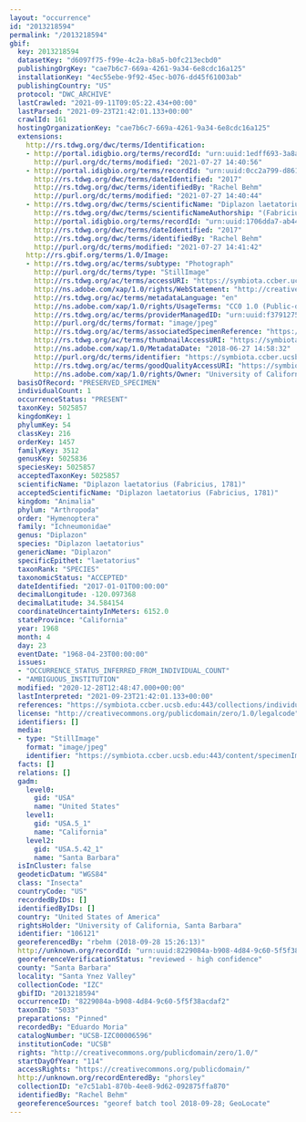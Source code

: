 ```yaml
---
layout: "occurrence"
id: "2013218594"
permalink: "/2013218594"
gbif:
  key: 2013218594
  datasetKey: "d6097f75-f99e-4c2a-b8a5-b0fc213ecbd0"
  publishingOrgKey: "cae7b6c7-669a-4261-9a34-6e8cdc16a125"
  installationKey: "4ec55ebe-9f92-45ec-b076-dd45f61003ab"
  publishingCountry: "US"
  protocol: "DWC_ARCHIVE"
  lastCrawled: "2021-09-11T09:05:22.434+00:00"
  lastParsed: "2021-09-23T21:42:01.133+00:00"
  crawlId: 161
  hostingOrganizationKey: "cae7b6c7-669a-4261-9a34-6e8cdc16a125"
  extensions:
    http://rs.tdwg.org/dwc/terms/Identification:
    - http://portal.idigbio.org/terms/recordId: "urn:uuid:1edff693-3a8a-476a-a851-41f1238f63de"
      http://purl.org/dc/terms/modified: "2021-07-27 14:40:56"
    - http://portal.idigbio.org/terms/recordId: "urn:uuid:0cc2a799-d861-41b2-8591-c7f19a44be72"
      http://rs.tdwg.org/dwc/terms/dateIdentified: "2017"
      http://rs.tdwg.org/dwc/terms/identifiedBy: "Rachel Behm"
      http://purl.org/dc/terms/modified: "2021-07-27 14:40:44"
    - http://rs.tdwg.org/dwc/terms/scientificName: "Diplazon laetatorius"
      http://rs.tdwg.org/dwc/terms/scientificNameAuthorship: "(Fabricius, 1781)"
      http://portal.idigbio.org/terms/recordId: "urn:uuid:1706dda7-ab44-4c03-b5cd-2d838b0a5735"
      http://rs.tdwg.org/dwc/terms/dateIdentified: "2017"
      http://rs.tdwg.org/dwc/terms/identifiedBy: "Rachel Behm"
      http://purl.org/dc/terms/modified: "2021-07-27 14:41:42"
    http://rs.gbif.org/terms/1.0/Image:
    - http://rs.tdwg.org/ac/terms/subtype: "Photograph"
      http://purl.org/dc/terms/type: "StillImage"
      http://rs.tdwg.org/ac/terms/accessURI: "https://symbiota.ccber.ucsb.edu:443/content/specimenImages/UCSB_IZC/UCSB-IZC00006/UCSB-IZC00006596_lg.jpg"
      http://ns.adobe.com/xap/1.0/rights/WebStatement: "http://creativecommons.org/publicdomain/zero/1.0/"
      http://rs.tdwg.org/ac/terms/metadataLanguage: "en"
      http://ns.adobe.com/xap/1.0/rights/UsageTerms: "CC0 1.0 (Public-domain)"
      http://rs.tdwg.org/ac/terms/providerManagedID: "urn:uuid:f3791275-75a6-469f-aafd-ef01fcf6d2b5"
      http://purl.org/dc/terms/format: "image/jpeg"
      http://rs.tdwg.org/ac/terms/associatedSpecimenReference: "https://symbiota.ccber.ucsb.edu:443/collections/individual/index.php?occid=106121"
      http://rs.tdwg.org/ac/terms/thumbnailAccessURI: "https://symbiota.ccber.ucsb.edu:443/content/specimenImages/UCSB_IZC/UCSB-IZC00006/UCSB-IZC00006596_tn.jpg"
      http://ns.adobe.com/xap/1.0/MetadataDate: "2018-06-27 14:58:32"
      http://purl.org/dc/terms/identifier: "https://symbiota.ccber.ucsb.edu:443/content/specimenImages/UCSB_IZC/UCSB-IZC00006/UCSB-IZC00006596_lg.jpg"
      http://rs.tdwg.org/ac/terms/goodQualityAccessURI: "https://symbiota.ccber.ucsb.edu:443/content/specimenImages/UCSB_IZC/UCSB-IZC00006/UCSB-IZC00006596.jpg"
      http://ns.adobe.com/xap/1.0/rights/Owner: "University of California, Santa Barbara"
  basisOfRecord: "PRESERVED_SPECIMEN"
  individualCount: 1
  occurrenceStatus: "PRESENT"
  taxonKey: 5025857
  kingdomKey: 1
  phylumKey: 54
  classKey: 216
  orderKey: 1457
  familyKey: 3512
  genusKey: 5025836
  speciesKey: 5025857
  acceptedTaxonKey: 5025857
  scientificName: "Diplazon laetatorius (Fabricius, 1781)"
  acceptedScientificName: "Diplazon laetatorius (Fabricius, 1781)"
  kingdom: "Animalia"
  phylum: "Arthropoda"
  order: "Hymenoptera"
  family: "Ichneumonidae"
  genus: "Diplazon"
  species: "Diplazon laetatorius"
  genericName: "Diplazon"
  specificEpithet: "laetatorius"
  taxonRank: "SPECIES"
  taxonomicStatus: "ACCEPTED"
  dateIdentified: "2017-01-01T00:00:00"
  decimalLongitude: -120.097368
  decimalLatitude: 34.584154
  coordinateUncertaintyInMeters: 6152.0
  stateProvince: "California"
  year: 1968
  month: 4
  day: 23
  eventDate: "1968-04-23T00:00:00"
  issues:
  - "OCCURRENCE_STATUS_INFERRED_FROM_INDIVIDUAL_COUNT"
  - "AMBIGUOUS_INSTITUTION"
  modified: "2020-12-28T12:48:47.000+00:00"
  lastInterpreted: "2021-09-23T21:42:01.133+00:00"
  references: "https://symbiota.ccber.ucsb.edu:443/collections/individual/index.php?occid=106121"
  license: "http://creativecommons.org/publicdomain/zero/1.0/legalcode"
  identifiers: []
  media:
  - type: "StillImage"
    format: "image/jpeg"
    identifier: "https://symbiota.ccber.ucsb.edu:443/content/specimenImages/UCSB_IZC/UCSB-IZC00006/UCSB-IZC00006596_lg.jpg"
  facts: []
  relations: []
  gadm:
    level0:
      gid: "USA"
      name: "United States"
    level1:
      gid: "USA.5_1"
      name: "California"
    level2:
      gid: "USA.5.42_1"
      name: "Santa Barbara"
  isInCluster: false
  geodeticDatum: "WGS84"
  class: "Insecta"
  countryCode: "US"
  recordedByIDs: []
  identifiedByIDs: []
  country: "United States of America"
  rightsHolder: "University of California, Santa Barbara"
  identifier: "106121"
  georeferencedBy: "rbehm (2018-09-28 15:26:13)"
  http://unknown.org/recordId: "urn:uuid:8229084a-b908-4d84-9c60-5f5f38acdaf2"
  georeferenceVerificationStatus: "reviewed - high confidence"
  county: "Santa Barbara"
  locality: "Santa Ynez Valley"
  collectionCode: "IZC"
  gbifID: "2013218594"
  occurrenceID: "8229084a-b908-4d84-9c60-5f5f38acdaf2"
  taxonID: "5033"
  preparations: "Pinned"
  recordedBy: "Eduardo Moria"
  catalogNumber: "UCSB-IZC00006596"
  institutionCode: "UCSB"
  rights: "http://creativecommons.org/publicdomain/zero/1.0/"
  startDayOfYear: "114"
  accessRights: "https://creativecommons.org/publicdomain/"
  http://unknown.org/recordEnteredBy: "phorsley"
  collectionID: "e7c51ab1-870b-4ee8-9d62-092875ffa870"
  identifiedBy: "Rachel Behm"
  georeferenceSources: "georef batch tool 2018-09-28; GeoLocate"
---
```


